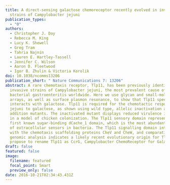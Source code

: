 ```yaml
---
title: A direct-sensing galactose chemoreceptor recently evolved in invasive
  strains of Campylobacter jejuni
publication_types:
  - "0"
authors:
  - Christopher J. Day
  - Rebecca M. King
  - Lucy K. Shewell
  - Greg Tram
  - Tahria Najnin
  - Lauren E. Hartley-Tassell
  - Jennifer C. Wilson
  - Aaron D. Fleetwood
  - Igor B. Zhulin & Victoria Korolik
doi: 10.1038/ncomms13206
publication_short: " Nature Communications 7: 13206"
abstract: A rare chemotaxis receptor, Tlp11, has been previously identified in
  invasive strains of Campylobacter jejuni, the most prevalent cause of
  bacterial gastroenteritis worldwide. Here we use glycan and small-molecule
  arrays, as well as surface plasmon resonance, to show that Tlp11 specifically
  interacts with galactose. Tlp11 is required for the chemotactic response of C.
  jejuni to galactose, as shown using wild type, allelic inactivation and
  addition mutants. The inactivated mutant displays reduced virulence in vivo,
  in a model of chicken colonization. The Tlp11 sensory domain represents the
  first known sugar-binding dCache_1 domain, which is the most abundant family
  of extracellular sensors in bacteria. The Tlp11 signalling domain interacts
  with the chemotaxis scaffolding proteins CheV and CheW, and comparative
  genomic analysis indicates a likely recent evolutionary origin for Tlp11. We
  propose to rename Tlp11 as CcrG, Campylobacter ChemoReceptor for Galactose.
draft: false
featured: false
image:
  filename: featured
  focal_point: Smart
  preview_only: false
date: 2016-10-21T02:34:43.431Z
---
```

